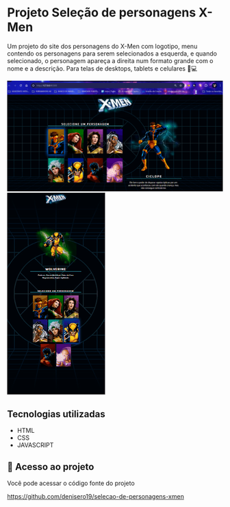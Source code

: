 # Projeto Seleção de personagens X-Men

Um projeto do site dos personagens do X-Men com logotipo, menu contendo os personagens para serem selecionados a esquerda, e quando selecionado, o personagem apareça a direita num formato grande com o nome e a descrição. Para telas de desktops, tablets e celulares 📲💻

<img src="./desktop.gif" alt= "Imagem para tela de desktop">

<img src="./mobile.gif" alt= "Imagem para tela de mobile">

## Tecnologias utilizadas
- HTML
- CSS
- JAVASCRIPT

## 📂 Acesso ao projeto

Você pode acessar o código fonte do projeto 

<https://github.com/denisero19/selecao-de-personagens-xmen>
